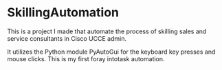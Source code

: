 # SkillingAutomation
This is a project I made that automate the process of skilling sales and service consultants in Cisco UCCE admin.

It utilizes the Python module PyAutoGui for the keyboard key presses and mouse clicks. This is my first foray intotask automation.
